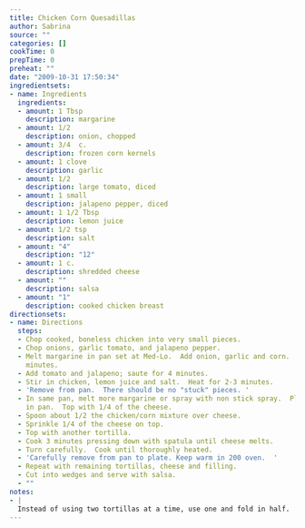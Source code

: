 ```yaml
---
title: Chicken Corn Quesadillas
author: Sabrina
source: ""
categories: []
cookTime: 0
prepTime: 0
preheat: ""
date: "2009-10-31 17:50:34"
ingredientsets:
- name: Ingredients
  ingredients:
  - amount: 1 Tbsp
    description: margarine
  - amount: 1/2
    description: onion, chopped
  - amount: 3/4  c.
    description: frozen corn kernels
  - amount: 1 clove
    description: garlic
  - amount: 1/2
    description: large tomato, diced
  - amount: 1 small
    description: jalapeno pepper, diced
  - amount: 1 1/2 Tbsp
    description: lemon juice
  - amount: 1/2 tsp
    description: salt
  - amount: "4"
    description: "12"
  - amount: 1 c.
    description: shredded cheese
  - amount: ""
    description: salsa
  - amount: "1"
    description: cooked chicken breast
directionsets:
- name: Directions
  steps:
  - Chop cooked, boneless chicken into very small pieces.
  - Chop onions, garlic tomato, and jalapeno pepper.
  - Melt margarine in pan set at Med-Lo.  Add onion, garlic and corn.  Saute for 2
    minutes.
  - Add tomato and jalapeno; saute for 4 minutes.
  - Stir in chicken, lemon juice and salt.  Heat for 2-3 minutes.
  - 'Remove from pan.  There should be no "stuck" pieces. '
  - In same pan, melt more margarine or spray with non stick spray.  Place one tortilla
    in pan.  Top with 1/4 of the cheese.
  - Spoon about 1/2 the chicken/corn mixture over cheese.
  - Sprinkle 1/4 of the cheese on top.
  - Top with another tortilla.
  - Cook 3 minutes pressing down with spatula until cheese melts.
  - Turn carefully.  Cook until thoroughly heated.
  - 'Carefully remove from pan to plate. Keep warm in 200 oven.  '
  - Repeat with remaining tortillas, cheese and filling.
  - Cut into wedges and serve with salsa.
  - ""
notes:
- |
  Instead of using two tortillas at a time, use one and fold in half.  This makes turning it over easier.
---
```


